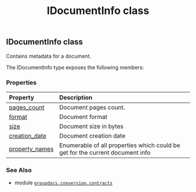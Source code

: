 ﻿---
title: IDocumentInfo class
second_title: GroupDocs.Conversion for Python via .NET API References
description: 
type: docs
weight: 200
url: /python-net/groupdocs.conversion.contracts/idocumentinfo/
is_root: false
---

## IDocumentInfo class

Contains metadata for a document.



The IDocumentInfo type exposes the following members:

### Properties
| Property | Description |
| :- | :- |
| [pages_count](/conversion/python-net/groupdocs.conversion.contracts/idocumentinfo/pages_count) | Document pages count. |
| [format](/conversion/python-net/groupdocs.conversion.contracts/idocumentinfo/format) | Document format |
| [size](/conversion/python-net/groupdocs.conversion.contracts/idocumentinfo/size) | Document size in bytes |
| [creation_date](/conversion/python-net/groupdocs.conversion.contracts/idocumentinfo/creation_date) | Document creation date |
| [property_names](/conversion/python-net/groupdocs.conversion.contracts/idocumentinfo/property_names) | Enumerable of all properties which could be get for the current document info |



### See Also
* module [`groupdocs.conversion.contracts`](..)
